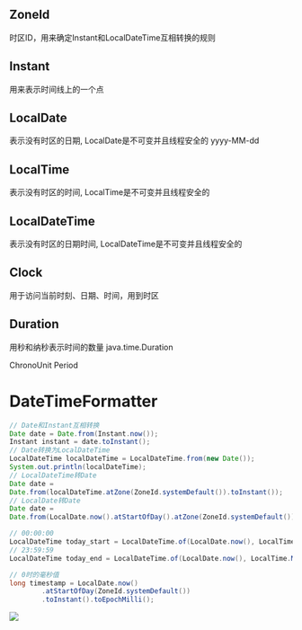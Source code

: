 

## ZoneId

时区ID，用来确定Instant和LocalDateTime互相转换的规则


## Instant

用来表示时间线上的一个点


## LocalDate

表示没有时区的日期, LocalDate是不可变并且线程安全的
yyyy-MM-dd

## LocalTime

表示没有时区的时间, LocalTime是不可变并且线程安全的


## LocalDateTime

表示没有时区的日期时间, LocalDateTime是不可变并且线程安全的


## Clock

用于访问当前时刻、日期、时间，用到时区


## Duration

用秒和纳秒表示时间的数量
java.time.Duration

ChronoUnit
Period

# DateTimeFormatter



```Java
// Date和Instant互相转换
Date date = Date.from(Instant.now());
Instant instant = date.toInstant();
// Date转换为LocalDateTime
LocalDateTime localDateTime = LocalDateTime.from(new Date());
System.out.println(localDateTime);
// LocalDateTime转Date
Date date =
Date.from(localDateTime.atZone(ZoneId.systemDefault()).toInstant());
// LocalDate转Date
Date date =
Date.from(LocalDate.now().atStartOfDay().atZone(ZoneId.systemDefault()).toInstant()
```




```Java
// 00:00:00
LocalDateTime today_start = LocalDateTime.of(LocalDate.now(), LocalTime.MIN);
// 23:59:59
LocalDateTime today_end = LocalDateTime.of(LocalDate.now(), LocalTime.MAX);
```
```Java
// 0时的毫秒值
long timestamp = LocalDate.now()
        .atStartOfDay(ZoneId.systemDefault())
        .toInstant().toEpochMilli();
```



[![](https://static.segmentfault.com/v-5b1df2a7/global/img/creativecommons-cc.svg)](https://creativecommons.org/licenses/by-nc-nd/4.0/)
